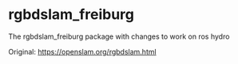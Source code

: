 rgbdslam_freiburg
========

The rgbdslam_freiburg package with changes to work on ros hydro

Original: https://openslam.org/rgbdslam.html
